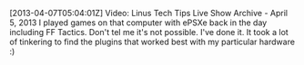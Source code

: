 [2013-04-07T05:04:01Z] Video: Linus Tech Tips Live Show Archive - April 5, 2013 
I played games on that computer with ePSXe back in the day including FF Tactics. Don't tel me it's not possible. I've done it. It took a lot of tinkering to find the plugins that worked best with my particular hardware :)

